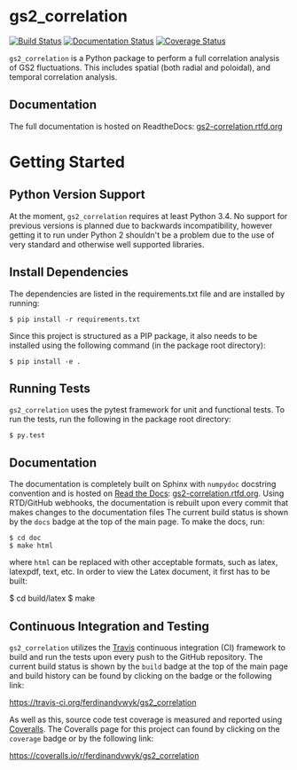 gs2_correlation
==================

[![Build Status](https://travis-ci.org/ferdinandvwyk/gs2_correlation.svg?branch=master)](https://travis-ci.org/ferdinandvwyk/gs2_correlation)
[![Documentation Status](https://readthedocs.org/projects/gs2-correlation/badge/?version=latest)](https://readthedocs.org/projects/gs2-correlation/?badge=latest)
[![Coverage Status](https://coveralls.io/repos/ferdinandvwyk/gs2_correlation/badge.svg)](https://coveralls.io/r/ferdinandvwyk/gs2_correlation)

`gs2_correlation` is a Python package to perform a full correlation analysis of GS2 
fluctuations. This includes spatial (both radial and poloidal), and temporal 
correlation analysis.

Documentation
-------------

The full documentation is hosted on ReadtheDocs:
[gs2-correlation.rtfd.org](http://gs2-correlation.rtfd.org)


Getting Started
===============

Python Version Support
----------------------

At the moment, `gs2_correlation` requires at least Python 3.4. No support for 
previous versions is planned due to backwards incompatibility, however getting
it to run under Python 2 shouldn't be a problem due to the use of very standard
and otherwise well supported libraries.

Install Dependencies
--------------------

The dependencies are listed in the requirements.txt file and are installed by
running:

    $ pip install -r requirements.txt

Since this project is structured as a PIP package, it also needs to be installed
using the following command (in the package root directory):

    $ pip install -e .

Running Tests
-------------

`gs2_correlation` uses the pytest framework for unit and functional tests. To 
run the tests, run the following in the package root directory:

    $ py.test

Documentation
-------------

The documentation is completely built on Sphinx with `numpydoc` docstring 
convention and is hosted on [Read the Docs](https://readthedocs.org/): 
[gs2-correlation.rtfd.org](http://gs2-correlation.rtfd.org). Using RTD/GitHub 
webhooks, the documentation is rebuilt upon every commit that makes
changes to the documentation files The current build status is shown by the 
`docs` badge at the top of the main page. To make the docs, run:

    $ cd doc
    $ make html

where `html` can be replaced with other acceptable formats, such as latex,
latexpdf, text, etc. In order to view the Latex document, it first has to be 
built:

   $ cd build/latex
   $ make

Continuous Integration and Testing
----------------------------------

`gs2_correlation` utilizes the [Travis](https://travis-ci.org/) continuous 
integration (CI) framework to build and run the tests upon every push to the 
GitHub repository. The current build status is shown by the `build` badge at 
the top of the main page and build history can be found by clicking on the badge 
or the following link: 

https://travis-ci.org/ferdinandvwyk/gs2_correlation

As well as this, source code test coverage is measured and reported using 
[Coveralls](https://coveralls.io/). The Coveralls page for this project can found by clicking on the 
`coverage` badge or by the following link:

https://coveralls.io/r/ferdinandvwyk/gs2_correlation

